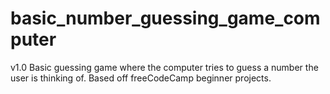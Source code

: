 # basic_number_guessing_game_computer
 v1.0 Basic guessing game where the computer tries to guess a number the user is thinking of. Based off freeCodeCamp beginner projects.
